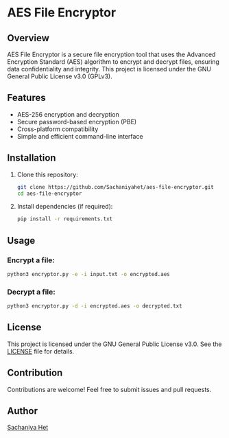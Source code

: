 # AES File Encryptor

## Overview
AES File Encryptor is a secure file encryption tool that uses the Advanced Encryption Standard (AES) algorithm to encrypt and decrypt files, ensuring data confidentiality and integrity. This project is licensed under the GNU General Public License v3.0 (GPLv3).

## Features
- AES-256 encryption and decryption
- Secure password-based encryption (PBE)
- Cross-platform compatibility
- Simple and efficient command-line interface

## Installation
1. Clone this repository:
   ```sh
   git clone https://github.com/Sachaniyahet/aes-file-encryptor.git
   cd aes-file-encryptor
   ```
2. Install dependencies (if required):
   ```sh
   pip install -r requirements.txt
   ```

## Usage
### Encrypt a file:
```sh
python3 encryptor.py -e -i input.txt -o encrypted.aes
```

### Decrypt a file:
```sh
python3 encryptor.py -d -i encrypted.aes -o decrypted.txt
```

## License
This project is licensed under the GNU General Public License v3.0. See the [LICENSE](LICENSE) file for details.

## Contribution
Contributions are welcome! Feel free to submit issues and pull requests.

## Author
[Sachaniya Het](https://github.com/Sachaniyahet)

